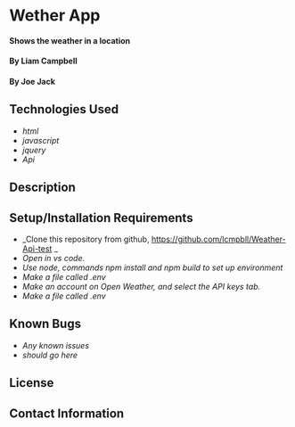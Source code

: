 # Wether App

#### Shows the weather in a location

#### By Liam Campbell
#### By Joe Jack

## Technologies Used

* _html_
* _javascript_
* _jquery_
* _Api_

## Description

## Setup/Installation Requirements

* _Clone this repository from github, https://github.com/lcmpbll/Weather-Api-test _
* _Open in vs code._
* _Use node, commands npm install and npm build to set up environment_
* _Make a file called .env_
* _Make an account on Open Weather, and select the API keys tab._
* _Make a file called .env_

## Known Bugs

* _Any known issues_
* _should go here_

## License

## Contact Information
